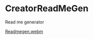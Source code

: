 # CreatorReadMeGen
Read me generator

[Readmegen.webm](https://github.com/andythepee/CreatorReadMeGen/assets/131628979/2af6f5b0-c752-43ac-a4d1-56af96622614)
